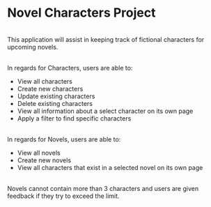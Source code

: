 # Novel Characters Project
<br>
This application will assist in keeping track of fictional characters for upcoming novels.

<br>In regards for Characters, users are able to:
- View all characters
- Create new characters
- Update existing characters
- Delete existing characters
- View all information about a select character on its own page
- Apply a filter to find specific characters

<br>In regards for Novels, users are able to:
- View all novels
- Create new novels
- View all characters that exist in a selected novel on its own page

<br>Novels cannot contain more than 3 characters and users are given feedback if they try to exceed the limit.